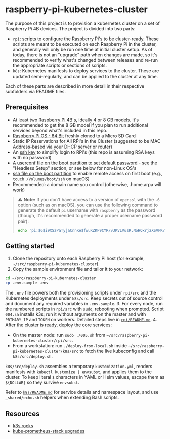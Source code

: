 # raspberry-pi-kubernetes-cluster

The purpose of this project is to provision a kubernetes cluster on a set of
Raspberry Pi 4B devices. The project is divided into two parts:

- `rpi`: scripts to configure the Raspberry Pi's to be cluster-ready. These
  scripts are meant to be executed on each Raspberry Pi in the cluster, and
  generally will only be run one time at initial cluster setup. As of today,
  there is not an "upgrade" path when changes are made, so it's recommended to
  verify what's changed between releases and re-run the appropriate scripts or
  sections of scripts.
- `k8s`: Kubernetes manifests to deploy services to the cluster. These are
  updated semi-regularly, and can be applied to the cluster at any time.

Each of these parts are described in more detail in their respective subfolders
via README files.

## Prerequisites

- At least two
  [Raspberry Pi 4B](https://www.raspberrypi.com/products/raspberry-pi-4-model-b/)'s,
  ideally 4 or 8 GB models. It's recommended to get the 8 GB model if you plan
  to run additional services beyond what's included in this repo.
- [Raspberry Pi OS - 64 Bit](https://downloads.raspberrypi.org/raspios_lite_arm64/images/)
  freshly cloned to a Micro SD Card
- Static IP Reservations for All RPi's in the Cluster (suggested to be MAC
  Address-based via your DHCP server or router)
- An [ssh key](https://www.ssh.com/academy/ssh/keygen) to simplify login to
  RPi's (this repo is assuming RSA keys with no password)
- [A userconf file on the boot partition to set default password](https://www.raspberrypi.com/news/raspberry-pi-bullseye-update-april-2022/) -
  see the "Headless Setup" section, or see below for non-Linux OS's
- [ssh file on the boot partition](https://www.raspberrypi.com/documentation/computers/configuration.html#ssh-or-ssh-txt)
  to enable remote access on first boot (e.g., `touch /Volumes/boot/ssh` on
  macOS)
- Recommended: a domain name you control (otherwise, .home.arpa will work)

> :warning: **Note:** If you don't have access to a version of `openssl` with
> the `-6` option (such as on macOS), you can use the following command to
> generate the default `pi` username with `raspberry` as the password (though,
> it's recommended to generate a proper username password pair):
>
> ```sh
> echo 'pi:$6$i9XSzPaTyjaCnnKe$fwuKZKF9CYR/vJKVLVusR.NoHQxrj2XSVPK/g7N46RzSaB/9oNmxMXIC3uLIEGV.qg8MYmuJIFAL4ymF4YLeP.' > /Volumes/boot/userconf
> ```

## Getting started

1. Clone the repository onto each Raspberry Pi host (for example,
   `~/src/raspberry-pi-kubernetes-cluster`).
2. Copy the sample environment file and tailor it to your network:

```sh
cd ~/src/raspberry-pi-kubernetes-cluster
cp .env.sample .env
```

The `.env` file powers both the provisioning scripts under `rpi/src` and the
Kubernetes deployments under `k8s/src`. Keep secrets out of source control and
document any required variables in `.env.sample`. 3. For every node, run the
numbered scripts in `rpi/src` with `sudo`, rebooting when prompted. Script
`004.sh` installs k3s; run it without arguments on the master and with
`PRIMARY_IP` and `TOKEN` on workers. Detailed steps live in
[`rpi/README.md`](rpi/README.md). 4. After the cluster is ready, deploy the core
services:

- On the master node: run `sudo ./005.sh` from
  `~/src/raspberry-pi-kubernetes-cluster/rpi/src`.
- From a workstation: run `./deploy-from-local.sh` inside
  `~/src/raspberry-pi-kubernetes-cluster/k8s/src` to fetch the live kubeconfig
  and call `k8s/src/deploy.sh`.

`k8s/src/deploy.sh` assembles a temporary `kustomization.yml`, renders manifests
with `kubectl kustomize | envsubst`, and applies them to the cluster. To keep
literal `$` characters in YAML or Helm values, escape them as `${DOLLAR}` so
they survive `envsubst`.

Refer to [`k8s/README.md`](k8s/README.md) for service details and namespace
layout, and use `_shared/echo.sh` helpers when extending Bash scripts.

## Resources

- [k3s.rocks](https://k3s.rocks)
- [kube-prometheus-stack upgrades](https://github.com/prometheus-community/helm-charts/blob/main/charts/kube-prometheus-stack/UPGRADE.md)
